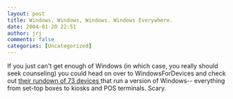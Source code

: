 ```yaml
---
layout: post
title: Windows, Windows, Windows. Windows Everywhere.
date: 2004-01-20 22:51
author: jrj
comments: false
categories: [Uncategorized]
---
```

If you just can't get enough of Windows (in which case, you really should seek counseling) you could head on over to WindowsForDevices and check out <a href="http://www.windowsfordevices.com/articles/AT5438698347.html">their rundown of 73 devices </a>that run a version of Windows-- everything from set-top boxes to kiosks and POS terminals. Scary.
